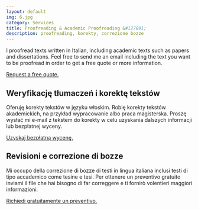 ```yaml
---
layout: default
img: 6.jpg
category: Services
title: Proofreading & Academic Proofreading &#127891;
description: proofreading, korekty, correzione bozze
---
```

<p>
I proofread texts written in Italian, including academic texts such as papers and dissertations. Feel free to send me an email including the text you want to be proofread in order to get a free quote or more information.
</p>
<a href="mailto:angela@tiliatranslations.it">Request a free quote.</a>

<h2>Weryfikację tłumaczeń i korektę tekstów</h2>
<p>
Oferuję korekty tekstów w języku włoskim. Robię korekty tekstów akademickich, na przykład wypracowanie albo praca magisterska. Proszę wysłać mi e-mail z tekstem do korekty w celu uzyskania dalszych informacji lub bezpłatnej wyceny.
</p>
<a href="mailto:angela@tiliatranslations.it">Uzyskaj bezpłatną wycenę.</a>

<h2>Revisioni e correzione di bozze</h2>
<p>
Mi occupo della correzione di bozze di testi in lingua italiana inclusi testi di tipo accademico come tesine e tesi. Per ottenere un preventivo gratuito inviami il file che hai bisogno di far correggere e ti fornirò volentieri maggiori informazioni.
</p>
<a href="mailto:angela@tiliatranslations.it">Richiedi gratuitamente un preventivo.</a>


